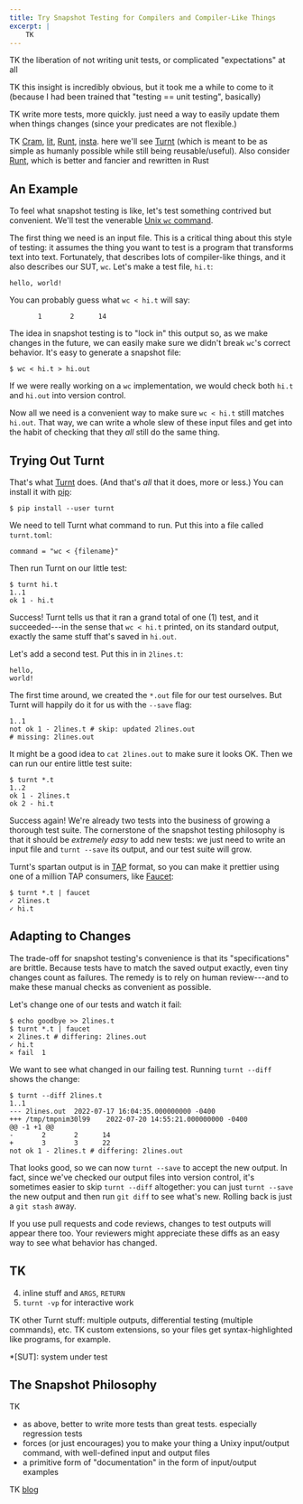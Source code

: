 ```yaml
---
title: Try Snapshot Testing for Compilers and Compiler-Like Things
excerpt: |
    TK
---
```


TK the liberation of not writing unit tests, or complicated "expectations" at all

TK this insight is incredibly obvious, but it took me a while to come to it (because I had been trained that "testing == unit testing", basically)

TK write more tests, more quickly. just need a way to easily update them when things changes (since your predicates are not flexible.)

TK [Cram][], [lit][], [Runt][], [insta][]. here we'll see [Turnt][] (which is meant to be as simple as humanly possible while still being reusable/useful). Also consider [Runt][], which is better and fancier and rewritten in Rust

[lit]: https://llvm.org/docs/CommandGuide/lit.html
[cram]: https://bitheap.org/cram/
[runt]: https://github.com/rachitnigam/runt
[turnt]: https://github.com/cucapra/turnt
[insta]: https://insta.rs

## An Example

To feel what snapshot testing is like, let's test something contrived but convenient.
We'll test the venerable [Unix `wc` command][wc].

The first thing we need is an input file.
This is a critical thing about this style of testing: it assumes the thing you want to test is a program that transforms text into text.
Fortunately, that describes lots of compiler-like things, and it also describes our SUT, `wc`.
Let's make a test file, `hi.t`:

    hello, world!

You can probably guess what `wc < hi.t` will say:

           1       2      14

The idea in snapshot testing is to "lock in" this output so, as we make changes in the future, we can easily make sure we didn't break `wc`'s correct behavior.
It's easy to generate a snapshot file:

    $ wc < hi.t > hi.out

If we were really working on a `wc` implementation, we would check both `hi.t` and `hi.out` into version control.

Now all we need is a convenient way to make sure `wc < hi.t` still matches `hi.out`.
That way, we can write a whole slew of these input files and get into the habit of checking that they *all* still do the same thing.

## Trying Out Turnt

That's what [Turnt][] does.
(And that's *all* that it does, more or less.)
You can install it with [pip][]:

    $ pip install --user turnt

We need to tell Turnt what command to run.
Put this into a file called `turnt.toml`:

    command = "wc < {filename}"

Then run Turnt on our little test:

    $ turnt hi.t
    1..1
    ok 1 - hi.t

Success!
Turnt tells us that it ran a grand total of one (1) test, and it succeeded---in the sense that `wc < hi.t` printed, on its standard output, exactly the same stuff that's saved in `hi.out`.

Let's add a second test.
Put this in in `2lines.t`:

    hello,
    world!

The first time around, we created the `*.out` file for our test ourselves.
But Turnt will happily do it for us with the `--save` flag:

    1..1
    not ok 1 - 2lines.t # skip: updated 2lines.out
    # missing: 2lines.out

It might be a good idea to `cat 2lines.out` to make sure it looks OK.
Then we can run our entire little test suite:

    $ turnt *.t
    1..2
    ok 1 - 2lines.t
    ok 2 - hi.t

Success again!
We're already two tests into the business of growing a thorough test suite.
The cornerstone of the snapshot testing philosophy is that it should be *extremely easy* to add new tests:
we just need to write an input file and `turnt --save` its output, and our test suite will grow.

Turnt's spartan output is in [TAP][] format, so you can make it prettier using one of a million TAP consumers, like [Faucet][]:

<pre><code>$ turnt *.t | faucet
<span class="ansi-green">✓ 2lines.t
✓ hi.t</span></code></pre>

[tap]: https://testanything.org
[faucet]: https://github.com/substack/faucet

## Adapting to Changes

The trade-off for snapshot testing's convenience is that its "specifications" are brittle.
Because tests have to match the saved output exactly, even tiny changes count as failures.
The remedy is to rely on human review---and to make these manual checks as convenient as possible.

Let's change one of our tests and watch it fail:

<pre><code>$ echo goodbye >> 2lines.t
$ turnt *.t | faucet
<span class="ansi-red">⨯ 2lines.t # differing: 2lines.out</span>
<span class="ansi-green">✓ hi.t</span>
<span class="ansi-red">⨯ fail  1</span></code></pre>

We want to see what changed in our failing test.
Running `turnt --diff` shows the change:

    $ turnt --diff 2lines.t
    1..1
    --- 2lines.out	2022-07-17 16:04:35.000000000 -0400
    +++ /tmp/tmpnim30l99	2022-07-20 14:55:21.000000000 -0400
    @@ -1 +1 @@
    -       2       2      14
    +       3       3      22
    not ok 1 - 2lines.t # differing: 2lines.out

That looks good, so we can now `turnt --save` to accept the new output.
In fact, since we've checked our output files into version control, it's sometimes easier to skip `turnt --diff` altogether:
you can just `turnt --save` the new output and then run `git diff` to see what's new.
Rolling back is just a `git stash` away.

If you use pull requests and code reviews, changes to test outputs will appear there too.
Your reviewers might appreciate these diffs as an easy way to see what behavior has changed.

## TK

4. inline stuff and `ARGS`, `RETURN`
5. `turnt -vp` for interactive work

TK other Turnt stuff: multiple outputs, differential testing (multiple commands), etc.
TK custom extensions, so your files get syntax-highlighted like programs, for example.

[pip]: https://pip.pypa.io/en/stable/
[wc]: https://pubs.opengroup.org/onlinepubs/9699919799/utilities/wc.html

*[SUT]: system under test

## The Snapshot Philosophy

TK

- as above, better to write more tests than great tests. especially regression tests
- forces (or just encourages) you to make your thing a Unixy input/output command, with well-defined input and output files
- a primitive form of "documentation" in the form of input/output examples

TK [blog](https://borretti.me/article/lessons-writing-compiler#tests)
